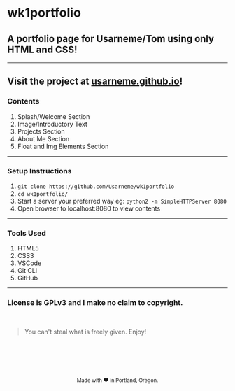 # wk1portfolio
## A portfolio page for Usarneme/Tom using only HTML and CSS!
---
Visit the project at [usarneme.github.io](https://usarneme.github.io)!
---
### Contents
1. Splash/Welcome Section
2. Image/Introductory Text
3. Projects Section
4. About Me Section
5. Float and Img Elements Section
---
### Setup Instructions
1. `git clone https://github.com/Usarneme/wk1portfolio`
2. `cd wk1portfolio/`
3. Start a server your preferred way eg: `python2 -m SimpleHTTPServer 8080`
4. Open browser to localhost:8080 to view contents
---
### Tools Used
1. HTML5
2. CSS3
3. VSCode
4. Git CLI
5. GitHub  
---
### License is GPLv3 and I make no claim to copyright. 
<br />

> You can't steal what is freely given. Enjoy!

<br />
<br />
<br />
<br />
<p align="center">
  <small>Made with ❤️ in Portland, Oregon. </small>
</p>
